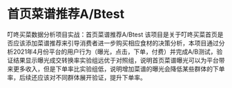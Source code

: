 # 首页菜谱推荐A/Btest
叮咚买菜数据分析项目实战：首页菜谱推荐A/Btest
该项目是关于叮咚买菜首页是否应该添加菜谱推荐来引导消费者进一步购买相应食材的决策分析，本项目通过分析2021年4月份平台的用户行为（曝光，点击，下单，付费）并完成A/B测试，验证结果显示曝光成交转换率实验组远优于对照组，说明首页菜谱曝光可以为平台带来更多收入，但是下单率比实验组低，说明增加菜谱的曝光会降低某些群体的下单率，后续还应该对不同群体展开验证，提升下单率。
